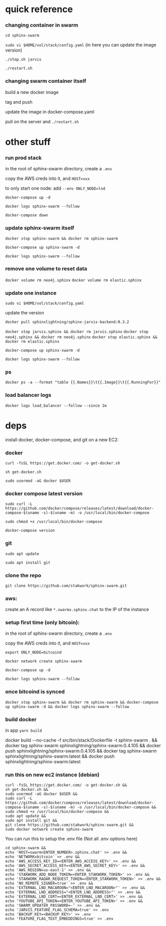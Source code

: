 # quick reference

### changing container in swarm

`cd sphinx-swarm`

`sudo vi $HOME/vol/stack/config.yaml` (in here you can update the image version)

`./stop.sh jarvis`

`./restart.sh`

### changing swarm container itself

build a new docker image

tag and push

update the image in docker-compose.yaml

pull on the server and `./restart.sh`

# other stuff

### run prod stack

in the root of sphinx-swarm directory, create a `.env`

copy the AWS creds into it, and `HOST=xxx`

to only start one node:
add `--env ONLY_NODE=lnd`

`docker-compose up -d`

`docker logs sphinx-swarm --follow`

`docker-compose down`

### update sphinx-swarm itself

`docker stop sphinx-swarm && docker rm sphinx-swarm`

`docker-compose up sphinx-swarm -d`

`docker logs sphinx-swarm --follow`

### remove one volume to reset data

`docker volume rm neo4j.sphinx`
`docker volume rm elastic.sphinx`

### update one instance

`sudo vi $HOME/vol/stack/config.yaml`

update the version

`docker pull sphinxlightning/sphinx-jarvis-backend:0.3.2`

`docker stop jarvis.sphinx && docker rm jarvis.sphinx`
`docker stop neo4j.sphinx && docker rm neo4j.sphinx`
`docker stop elastic.sphinx && docker rm elastic.sphinx`

`docker-compose up sphinx-swarm -d`

`docker logs sphinx-swarm --follow`

### ps

`docker ps -a --format "table {{.Names}}\t{{.Image}}\t{{.RunningFor}}"`

### load balancer logs

`docker logs load_balancer --follow --since 1m`

# deps

install docker, docker-compose, and git on a new EC2:

### docker

`curl -fsSL https://get.docker.com/ -o get-docker.sh`

`sh get-docker.sh`

`sudo usermod -aG docker $USER`

### docker compose latest version

`sudo curl -L https://github.com/docker/compose/releases/latest/download/docker-compose-$(uname -s)-$(uname -m) -o /usr/local/bin/docker-compose`

`sudo chmod +x /usr/local/bin/docker-compose`

`docker-compose version`

### git

`sudo apt update`

`sudo apt install git`

### clone the repo

`git clone https://github.com/stakwork/sphinx-swarm.git`

### aws:

create an A record like `*.swarmx.sphinx.chat` to the IP of the instance

### setup first time (only bitcoin):

in the root of sphinx-swarm directory, create a `.env`

copy the AWS creds into it, and `HOST=xxx`

`export ONLY_NODE=bitcoind`

`docker network create sphinx-swarm`

`docker-compose up -d`

`docker logs sphinx-swarm --follow`

### once bitcoind is synced

`docker stop sphinx-swarm && docker rm sphinx-swarm && docker-compose up sphinx-swarm -d && docker logs sphinx-swarm --follow`

### build docker

in app `yarn build`

docker build --no-cache -f src/bin/stack/Dockerfile -t sphinx-swarm . &&
docker tag sphinx-swarm sphinxlightning/sphinx-swarm:0.4.105 &&
docker push sphinxlightning/sphinx-swarm:0.4.105 &&
docker tag sphinx-swarm sphinxlightning/sphinx-swarm:latest &&
docker push sphinxlightning/sphinx-swarm:latest

### run this on new ec2 instance (debian)

```
curl -fsSL https://get.docker.com/ -o get-docker.sh &&
sh get-docker.sh &&
sudo usermod -aG docker $USER &&
sudo curl -L https://github.com/docker/compose/releases/latest/download/docker-compose-$(uname -s)-$(uname -m) -o /usr/local/bin/docker-compose &&
sudo chmod +x /usr/local/bin/docker-compose &&
sudo apt update &&
sudo apt install git &&
git clone https://github.com/stakwork/sphinx-swarm.git &&
sudo docker network create sphinx-swarm
```

You can run this to setup the .env file (Not all .env options here)

```
cd sphinx-swarm &&
echo 'HOST=swarm<ENTER_NUMBER>.sphinx.chat' >> .env &&
echo 'NETWORK=bitcoin' >> .env &&
echo 'AWS_ACCESS_KEY_ID=<ENTER_AWS_ACCESS_KEY>' >> .env &&
echo 'AWS_SECRET_ACCESS_KEY=<ENTER_AWS_SECRET_KEY>' >> .env &&
echo 'AWS_REGION=us-east-1' >> .env &&
echo 'STAKWORK_ADD_NODE_TOKEN=<ENTER_STAKWORK_TOKEN>' >> .env &&
echo 'STAKWORK_RADAR_REQUEST_TOKEN=<ENTER_STAKWORK_TOKEN>' >> .env &&
echo 'NO_REMOTE_SIGNER=true' >> .env &&
echo 'EXTERNAL_LND_MACAROON="<ENTER_LND_MACAROON>"' >> .env &&
echo 'EXTERNAL_LND_ADDRESS="<ENTER_LND_ADDRESS>"' >> .env &&
echo 'EXTERNAL_LND_CERT=<ENTER_EXTERNAL_LND_CERT>' >> .env &&
echo 'YOUTUBE_API_TOKEN=<ENTER_YOUTUBE_API_TOKEN>' >> .env &&
echo 'SWARM_UPDATER_PASSWORD=-' >> .env &&
echo 'JARVIS_FEATURE_FLAG_SCHEMA=true' >> .env
echo 'BACKUP_KEY=<BACKUP_KEY>' >> .env
echo 'FEATURE_FLAG_TEXT_EMBEDDINGS=true' >> .env
```
